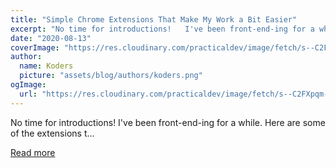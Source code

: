 ```yaml
---
title: "Simple Chrome Extensions That Make My Work a Bit Easier"
excerpt: "No time for introductions!   I've been front-end-ing for a while.   Here are some of the extensions t..."
date: "2020-08-13"
coverImage: "https://res.cloudinary.com/practicaldev/image/fetch/s--C2FXpqm---/c_imagga_scale,f_auto,fl_progressive,h_420,q_auto,w_1000/https://dev-to-uploads.s3.amazonaws.com/i/i1vt15wo64s04covq0er.jpg"
author:
  name: Koders
  picture: "assets/blog/authors/koders.png"
ogImage:
  url: "https://res.cloudinary.com/practicaldev/image/fetch/s--C2FXpqm---/c_imagga_scale,f_auto,fl_progressive,h_420,q_auto,w_1000/https://dev-to-uploads.s3.amazonaws.com/i/i1vt15wo64s04covq0er.jpg"
---
```


No time for introductions!   I've been front-end-ing for a while.   Here are some of the extensions t...

[Read more](https://dev.to/vtrpldn/simple-chrome-extensions-that-make-my-work-a-bit-easier-421b)
